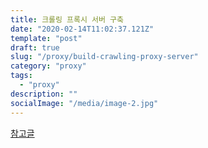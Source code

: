 ```yaml
---
title: 크롤링 프록시 서버 구축
date: "2020-02-14T11:02:37.121Z"
template: "post"
draft: true
slug: "/proxy/build-crawling-proxy-server"
category: "proxy"
tags:
  - "proxy"
description: ""
socialImage: "/media/image-2.jpg"
---
```


[참고글](https://scrapinghub.com/guides/proxies-for-web-scraping#proxies)
